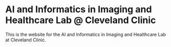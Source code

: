 # AI and Informatics in Imaging and Healthcare Lab @ Cleveland Clinic 
This is the website for the AI and Informatics in Imaging and Healthcare Lab at Cleveland Clinic. 
